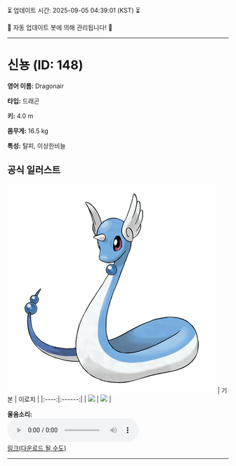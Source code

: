 
⏳ 업데이트 시간: 2025-09-05 04:39:01 (KST) ⏳

🤖 자동 업데이트 봇에 의해 관리됩니다! 🤖

---

# 신뇽 (ID: 148)
**영어 이름:** Dragonair

**타입:** 드래곤

**키:** 4.0 m

**몸무게:** 16.5 kg

**특성:** 탈피, 이상한비늘

## 공식 일러스트
![](https://raw.githubusercontent.com/PokeAPI/sprites/master/sprites/pokemon/other/official-artwork/148.png)
| 기본 | 이로치 |
|:----:|:------:|
| <img src="http://play.pokemonshowdown.com/sprites/ani/dragonair.gif" width="200"> | <img src="http://play.pokemonshowdown.com/sprites/ani-shiny/dragonair.gif" width="200"> |

**울음소리:**<br><audio controls src="https://raw.githubusercontent.com/PokeAPI/cries/main/cries/pokemon/latest/148.ogg"></audio><br> [링크(다운로드 될 수도)](https://raw.githubusercontent.com/PokeAPI/cries/main/cries/pokemon/latest/148.ogg)


---
